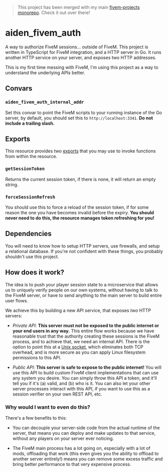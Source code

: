 > This project has been merged with my main [fivem-projects monorepo](https://github.com/aidenwallis/fivem-projects/tree/main/aiden_auth). Check it out over there!

# aiden_fivem_auth

A way to authorize FiveM sessions... outside of FiveM. This project is written in TypeScript for FiveM integration, and a HTTP server in Go. It runs another HTTP service on your server, and exposes two HTTP addresses.

This is my first time messing with FiveM, I'm using this project as a way to understand the underlying APIs better.

## Convars

### `aiden_fivem_auth_internal_addr`

Set this convar to point the FiveM scripts to your running instance of the Go server, by default, you should set this to `http://localhost:3341`. **Do not include a trailing slash.**

## Exports

This resource provides two [exports](https://docs.fivem.net/docs/scripting-manual/runtimes/lua/#using-exports) that you may use to invoke functions from within the resource.

### `getSessionToken`

Returns the current session token, if there is none, it will return an empty string.

### `forceSessionRefresh`

You should use this to force a reload of the session token, if for some reason the one you have becomes invalid before the expiry. **You should never need to do this, the resource manages token refreshing for you!**

## Dependencies

You will need to know how to setup HTTP servers, use firewalls, and setup a relational database. If you're not confident with these things, you probably shouldn't use this project.

## How does it work?

The idea is to push your player session state to a microservice that allows us to uniquely verify people on our own systems, without having to talk to the FiveM server, or have to send anything to the main server to build entire user flows.

We achieve this by building a new API service, that exposes *two* HTTP servers:

- *Private API*: **This server must __not__ be exposed to the public internet or your end users in any way.** This entire flow works because we have reasonable trust that the authority creating these sessions is the FiveM process, and to achieve that, we need an internal API. There is the option to point this at a [Unix socket](https://en.wikipedia.org/wiki/Unix_domain_socket), which eliminates both TCP overhead, and is more secure as you can apply Linux filesystem permissions to this API.

- *Public API*: **This server is safe to expose to the public internet!** You will use this API to build custom FiveM client implementations that can use any system you desire. You can simply throw this API a token, and it'll tell you if it's (a) valid, and (b) who is it. You can also let your other server processes interact with this API, if you want to use this as a session verifier on your own REST API, etc.

### Why would I want to even do this?

There's a few benefits to this:

- You can decouple your server-side code from the actual runtime of the server, that means you can deploy and make updates to that service, without any players on your server ever noticing.

- The FiveM main process has a lot going on, especially with a lot of mods, offloading that work (this even gives you the ability to offload to another server entirely!) means you can remove some excess traffic and bring better performance to that very expensive process.
